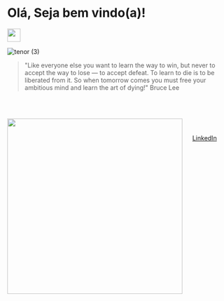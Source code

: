 #  Olá, Seja bem vindo(a)!

<img src="link_da_imagem" width="30px">


![tenor (3)](https://user-images.githubusercontent.com/37002491/95329595-92195500-087d-11eb-9935-ab0cb075d0b1.gif)



<blockquote>"Like everyone else you want to learn the way to win, but never to accept the way to lose — to accept defeat. To learn to die is to be liberated from it. So when tomorrow comes you must free your ambitious mind and learn the art of dying!"  Bruce Lee </blockquote>


<br/><br/>

<img width="400px" align="left" src="https://github-readme-stats.vercel.app/api/top-langs/?username=Akaue&hide=html&layout=compact&theme=buefy" /> 

<br/><br/>
<a href="https://www.linkedin.com/in/Akaue"><img src="https://github.com/Akaue/Akaue/linkedin.png" width="16"></img></a> [LinkedIn](https://www.linkedin.com/in/Akaue)
  
